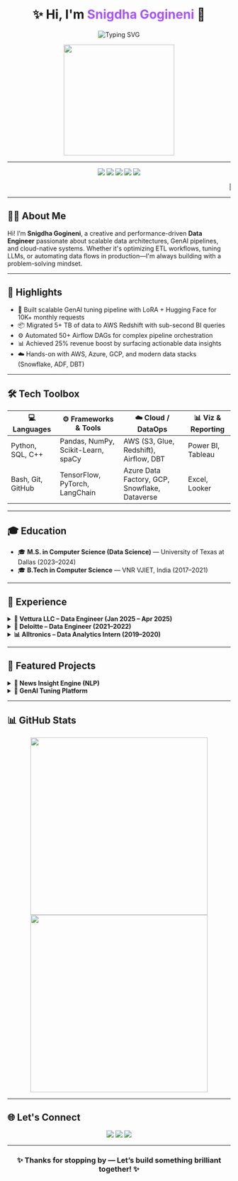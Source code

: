 <h1 align="center">✨ Hi, I'm <span style="color:#a855f7;">Snigdha Gogineni</span> 👋</h1>

<p align="center">
  <img src="https://readme-typing-svg.herokuapp.com?font=Fira+Code&size=24&pause=1000&color=F72798&center=true&vCenter=true&width=600&lines=Data+Engineer+%7C+Cloud+Native+%7C+GenAI+Explorer+🧠;ETL+Pipelines+%7C+LLM+Apps+%7C+NLP+Solutions+🔍" alt="Typing SVG" />
</p>

<p align="center">
  <img src="https://media.giphy.com/media/qgQUggAC3Pfv687qPC/giphy.gif" width="250" />
</p>

---

<p align="center">
  <img src="https://img.shields.io/badge/AWS-%23FF9900.svg?style=for-the-badge&logo=amazon-aws&logoColor=white"/>
  <img src="https://img.shields.io/badge/Azure-%230072C6.svg?style=for-the-badge&logo=microsoftazure&logoColor=white"/>
  <img src="https://img.shields.io/badge/GCP-%234285F4.svg?style=for-the-badge&logo=googlecloud&logoColor=white"/>
  <img src="https://img.shields.io/badge/Python-%2314354C.svg?style=for-the-badge&logo=python&logoColor=white"/>
  <img src="https://img.shields.io/badge/Snowflake-%2300C7E5.svg?style=for-the-badge&logo=snowflake&logoColor=white"/>
</p>

<marquee behavior="scroll" direction="left" scrollamount="6">
🚀 Welcome to my GitHub – Where Data meets Cloud, meets AI Innovation 🔥
</marquee>

---

## 🧑‍💻 About Me

Hi! I’m **Snigdha Gogineni**, a creative and performance-driven **Data Engineer** passionate about scalable data architectures, GenAI pipelines, and cloud-native systems. Whether it's optimizing ETL workflows, tuning LLMs, or automating data flows in production—I'm always building with a problem-solving mindset.

---

## 🚀 Highlights

- 🔁 Built scalable GenAI tuning pipeline with LoRA + Hugging Face for 10K+ monthly requests  
- 📦 Migrated 5+ TB of data to AWS Redshift with sub-second BI queries  
- ⚙️ Automated 50+ Airflow DAGs for complex pipeline orchestration  
- 📊 Achieved 25% revenue boost by surfacing actionable data insights  
- ☁️ Hands-on with AWS, Azure, GCP, and modern data stacks (Snowflake, ADF, DBT)

---

## 🛠️ Tech Toolbox

| 💻 Languages       | ⚙️ Frameworks & Tools             | ☁️ Cloud / DataOps                           | 📊 Viz & Reporting     |
|--------------------|----------------------------------|---------------------------------------------|------------------------|
| Python, SQL, C++   | Pandas, NumPy, Scikit-Learn, spaCy | AWS (S3, Glue, Redshift), Airflow, DBT     | Power BI, Tableau      |
| Bash, Git, GitHub  | TensorFlow, PyTorch, LangChain    | Azure Data Factory, GCP, Snowflake, Dataverse | Excel, Looker        |

---

## 🎓 Education

- 🎓 **M.S. in Computer Science (Data Science)** — University of Texas at Dallas (2023–2024)  
- 🎓 **B.Tech in Computer Science** — VNR VJIET, India (2017–2021)

---

## 💼 Experience

<details>
  <summary><b>🧠 Vettura LLC – Data Engineer (Jan 2025 – Apr 2025)</b></summary>
  <ul>
    <li>Orchestrated GenAI workflows using Flask, Streamlit, and Hugging Face</li>
    <li>Reduced inference latency by 20% using async + multithreading</li>
    <li>Enabled secure access and alerting via SendGrid and CloudWatch</li>
  </ul>
</details>

<details>
  <summary><b>🏢 Deloitte – Data Engineer (2021–2022)</b></summary>
  <ul>
    <li>Migrated legacy systems to AWS Redshift and automated workflows via Airflow</li>
    <li>Boosted SLA compliance from 78% → 95%</li>
    <li>Built optimized Snowflake DBT models to cut ETL time by 2+ hours/day</li>
  </ul>
</details>

<details>
  <summary><b>📊 Alltronics – Data Analytics Intern (2019–2020)</b></summary>
  <ul>
    <li>Built Power BI dashboards using Dataverse & MySQL backend</li>
    <li>Improved event operations by 20% using data-driven models</li>
  </ul>
</details>

---

## 🧪 Featured Projects

<details>
  <summary><b>📡 News Insight Engine (NLP)</b></summary>
  <p>Python + PostgreSQL NLP pipeline (spaCy, NLTK) to process 5K+ articles with 30% faster ingestion & topic modeling.</p>
</details>

<details>
  <summary><b>🧬 GenAI Tuning Platform</b></summary>
  <p>LoRA-based model fine-tuning pipeline using Replicate API, Gradio UI, and Hugging Face with secure backend integration.</p>
</details>

---

## 📊 GitHub Stats

<p align="center">
  <img src="https://github-readme-stats.vercel.app/api?username=snigdhagogineni&show_icons=true&theme=tokyonight" width="400"/>
  <img src="https://github-readme-streak-stats.herokuapp.com/?user=snigdhagogineni&theme=tokyonight" width="400"/>
</p>

---

## 🌐 Let's Connect

<p align="center">
  <a href="mailto:snigdhagogineni14@gmail.com"><img src="https://img.shields.io/badge/email-D14836?style=for-the-badge&logo=gmail&logoColor=white"/></a>
  <a href="https://www.linkedin.com/in/snigdha-gogineni-a47494180/"><img src="https://img.shields.io/badge/LinkedIn-0077B5?style=for-the-badge&logo=linkedin&logoColor=white"/></a>
  <a href="https://github.com/snigdhagogineni"><img src="https://img.shields.io/badge/GitHub-100000?style=for-the-badge&logo=github&logoColor=white"/></a>
</p>

---

<h3 align="center">✨ Thanks for stopping by — Let’s build something brilliant together! ✨</h3>
